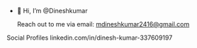 - 👋 Hi, I’m @Dineshkumar

  Reach out to me via email: mdineshkumar2416@gmail.com

Social Profiles
linkedin.com/in/dinesh-kumar-337609197





<!---
Dineshkumar-2416/Dineshkumar-2416 is a ✨ special ✨ repository because its `README.md` (this file) appears on your GitHub profile.
You can click the Preview link to take a look at your changes.
--->

